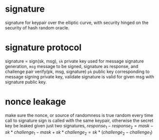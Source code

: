 # signature
signature for keypair over the elliptic curve, with security hinged on the security of hash random oracle.

# signature protocol
signature = sign(sk, msg), `sk` private key used for message signature generation, `msg` message to be signed, signature as response, and challenge pair
verify(pk, msg, signature) `pk` public key corresponding to message signing private key,  validate signature is valid for given msg with signature public key.

# nonce leakage
make sure the nonce, or source of randomness is true random every time call to signature sign is called with the same keypair, otherwise the secret key be leaked given just two signatures, $response_1 - response_2  = mask - sk * challenge_1 - mask + sk * challenge_2 = sk * (challenge_2 - challenge_1)$
